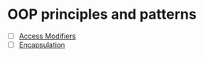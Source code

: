 # OOP principles and patterns

- [ ] [Access Modifiers](https://github.com/M-krishna/OOP/tree/main/access_modifiers_python)
- [ ] [Encapsulation](https://github.com/M-krishna/OOP/tree/main/encapsulation)
